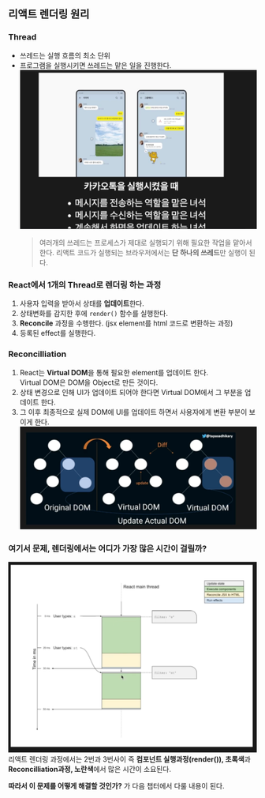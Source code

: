 ## 리액트 렌더링 원리

### Thread

- 쓰레드는 실행 흐름의 최소 단위
- 프로그램을 실행시키면 쓰레드는 맡은 일을 진행한다.
  ![thread](./thread.png)
  > 여러개의 쓰레드는 프로세스가 제대로 실행되기 위해 필요한 작업을 맡아서 한다. 리액트 코드가 실행되는 브라우저에서는 **단 하나의 쓰레드**만 실행이 된다.

### React에서 1개의 Thread로 렌더링 하는 과정

1. 사용자 입력을 받아서 상태를 **업데이트**한다.
2. 상태변화를 감지한 후에 `render()` 함수를 실행한다.
3. **Reconcile** 과정을 수행한다. (jsx element를 html 코드로 변환하는 과정)
4. 등록된 effect를 실행한다.

### Reconcilliation

1. React는 **Virtual DOM**을 통해 필요한 element를 업데이트 한다.  
   Virtual DOM은 DOM을 Object로 만든 것이다.
2. 상태 변경으로 인해 UI가 업데이트 되어야 한다면 Virtual DOM에서 그 부분을 업데이트 한다.
3. 그 이후 최종적으로 실제 DOM에 UI를 업데이트 하면서 사용자에게 변환 부분이 보이게 한다.
   ![virtual_dom](./virtual_dom.png)

### 여기서 문제, 렌더링에서는 어디가 가장 많은 시간이 걸릴까?

![render_process](./render_process.png)
리액트 렌더링 과정에서는 2번과 3번사이
즉 **컴포넌트 실행과정(render()), 초록색**과 **Reconcilliation과정, 노란색**에서 많은 시간이 소요된다.

**따라서 이 문제를 어떻게 해결할 것인가?** 가 다음 챕터에서 다룰 내용이 된다.
